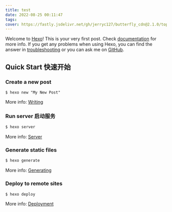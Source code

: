 ```yaml
---
title: test
date: 2022-08-25 00:11:47
tags:
cover: https://fastly.jsdelivr.net/gh/jerryc127/butterfly_cdn@2.1.0/top_img/index.jpg
---
```


Welcome to [Hexo](https://hexo.io/)! This is your very first post. Check [documentation](https://hexo.io/docs/) for more info. If you get any problems when using Hexo, you can find the answer in [troubleshooting](https://hexo.io/docs/troubleshooting.html) or you can ask me on [GitHub](https://github.com/hexojs/hexo/issues).

## Quick Start 快速开始

### Create a new post

```shell
$ hexo new "My New Post"
```

More info: [Writing](https://hexo.io/docs/writing.html)

### Run server 启动服务

```bash
$ hexo server
```

More info: [Server](https://hexo.io/docs/server.html)

### Generate static files

```bash
$ hexo generate
```

More info: [Generating](https://hexo.io/docs/generating.html)

### Deploy to remote sites

```bash
$ hexo deploy
```

More info: [Deployment](https://hexo.io/docs/one-command-deployment.html)
